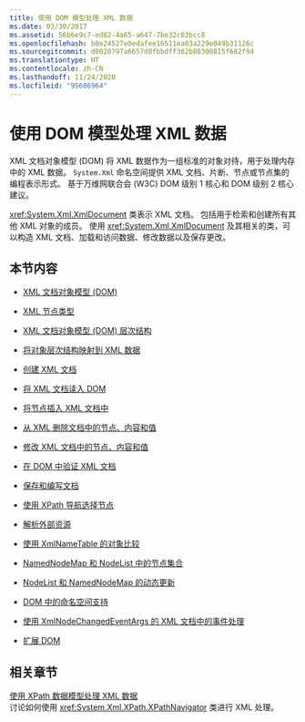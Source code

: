 ```yaml
---
title: 使用 DOM 模型处理 XML 数据
ms.date: 03/30/2017
ms.assetid: 56b6e9c7-ed82-4a65-a647-7be32c83bcc8
ms.openlocfilehash: b0e24527e0edafee16511ea03a229e049b31126c
ms.sourcegitcommit: d8020797a6657d0fbbdff362b80300815f682f94
ms.translationtype: HT
ms.contentlocale: zh-CN
ms.lasthandoff: 11/24/2020
ms.locfileid: "95686964"
---
```

# <a name="process-xml-data-using-the-dom-model"></a>使用 DOM 模型处理 XML 数据

XML 文档对象模型 (DOM) 将 XML 数据作为一组标准的对象对待，用于处理内存中的 XML 数据。 `System.Xml` 命名空间提供 XML 文档、片断、节点或节点集的编程表示形式。 基于万维网联合会 (W3C) DOM 级别 1 核心和 DOM 级别 2 核心建议。  
  
 <xref:System.Xml.XmlDocument> 类表示 XML 文档。 包括用于检索和创建所有其他 XML 对象的成员。 使用 <xref:System.Xml.XmlDocument> 及其相关的类，可以构造 XML 文档、加载和访问数据、修改数据以及保存更改。  
  
## <a name="in-this-section"></a>本节内容  
  
- [XML 文档对象模型 (DOM)](xml-document-object-model-dom.md)  
  
- [XML 节点类型](types-of-xml-nodes.md)  
  
- [XML 文档对象模型 (DOM) 层次结构](xml-document-object-model-dom-hierarchy.md)  
  
- [将对象层次结构映射到 XML 数据](mapping-the-object-hierarchy-to-xml-data.md)  
  
- [创建 XML 文档](xml-document-creation.md)  
  
- [将 XML 文档读入 DOM](reading-an-xml-document-into-the-dom.md)  
  
- [将节点插入 XML 文档中](inserting-nodes-into-an-xml-document.md)  
  
- [从 XML 删除文档中的节点、内容和值](removing-nodes-content-and-values-from-an-xml-document.md)  
  
- [修改 XML 文档中的节点、内容和值](modifying-nodes-content-and-values-in-an-xml-document.md)  
  
- [在 DOM 中验证 XML 文档](validating-an-xml-document-in-the-dom.md)  
  
- [保存和编写文档](saving-and-writing-a-document.md)  
  
- [使用 XPath 导航选择节点](select-nodes-using-xpath-navigation.md)  
  
- [解析外部资源](resolving-external-resources.md)  
  
- [使用 XmlNameTable 的对象比较](object-comparison-using-xmlnametable.md)  
  
- [NamedNodeMap 和 NodeList 中的节点集合](node-collections-in-namednodemaps-and-nodelists.md)  
  
- [NodeList 和 NamedNodeMap 的动态更新](dynamic-updates-to-nodelists-and-namednodemaps.md)  
  
- [DOM 中的命名空间支持](namespace-support-in-the-dom.md)  
  
- [使用 XmlNodeChangedEventArgs 的 XML 文档中的事件处理](event-handling-in-an-xml-document-using-the-xmlnodechangedeventargs.md)  
  
- [扩展 DOM](extending-the-dom.md)  
  
## <a name="related-sections"></a>相关章节  

 [使用 XPath 数据模型处理 XML 数据](process-xml-data-using-the-xpath-data-model.md)  
 讨论如何使用 <xref:System.Xml.XPath.XPathNavigator> 类进行 XML 处理。
